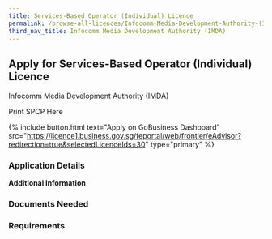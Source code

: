```yaml
---
title: Services-Based Operator (Individual) Licence
permalink: /browse-all-licences/Infocomm-Media-Development-Authority-(IMDA)/Services-Based-Operator-(Individual)-Licence
third_nav_title: Infocomm Media Development Authority (IMDA)
---
```


## Apply for Services-Based Operator (Individual) Licence

Infocomm Media Development Authority (IMDA)

Print SPCP Here


{% include button.html text="Apply on GoBusiness Dashboard" src="https://licence1.business.gov.sg/feportal/web/frontier/eAdvisor?redirection=true&selectedLicenceIds=30" type="primary" %}

### Application Details

**Additional Information**

### Documents Needed

### Requirements

